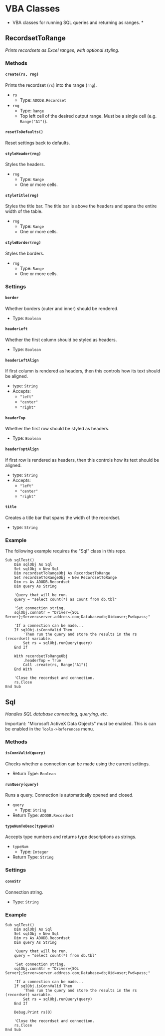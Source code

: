 # VBA Classes

* VBA classes for running SQL queries and returning as ranges. *

## RecordsetToRange

*Prints recordsets as Excel ranges, with optional styling.*

### Methods

#### `create(rs, rng)`
Prints the recordset (`rs`) into the range (`rng`).
* `rs`
  * Type: `ADODB.Recordset`
* `rng`
  * Type: `Range`
  * Top left cell of the desired output range. Must be a single cell (e.g. `Range("A1")`).

#### `resetToDefaults()`
Reset settings back to defaults.

#### `styleHeader(rng)`
Styles the headers.
* `rng`
  * Type: `Range`
  * One or more cells.

#### `styleTitle(rng)`
Styles the title bar. The title bar is above the headers and spans the entire width of the table.
* `rng`
  * Type: `Range`
  * One or more cells.

#### `styleBorder(rng)`
Styles the borders.
* `rng`
  * Type: `Range`
  * One or more cells.

### Settings

#### `border`
Whether borders (outer and inner) should be rendered.
* Type: `Boolean`

#### `headerLeft`
Whether the first column should be styled as headers.
* Type: `Boolean`

#### `headerLeftAlign`
If first column is rendered as headers, then this controls how its text should be aligned.
* type: `String`
* Accepts:
  * `"left"`
  * `"center"`
  * `"right"`

#### `headerTop`
Whether the first row should be styled as headers.
* Type: `Boolean`

#### `headerToptAlign`
If first row is rendered as headers, then this controls how its text should be aligned.
* type: `String`
* Accepts:
  * `"left"`
  * `"center"`
  * `"right"`

#### `title`
Creates a title bar that spans the width of the recordset.
* type: `String`

### Example
The following example requires the "Sql" class in this repo.
```vba
Sub sqlTest()
    Dim sqlObj As Sql
    Set sqlObj = New Sql
    Dim recordsetToRangeObj As RecordsetToRange
    Set recordsetToRangeObj = New RecordsetToRange
    Dim rs As ADODB.Recordset
    Dim query As String

    'Query that will be run.
    query = "select count(*) as Count from db.tbl"

    'Set connection string.
    sqlObj.connStr = "Driver={SQL Server};Server=server.address.com;Database=db;Uid=user;Pwd=pass;"

    'If a connection can be made...
    If sqlObj.isConnValid Then
        'Then run the query and store the results in the rs (recordset) variable.
        Set rs = sqlObj.runQuery(query)
    End If
    
    With recordsetToRangeObj
        .headerTop = True
        Call .create(rs, Range("A1"))
    End With
    
    'Close the recordset and connection.
    rs.Close
End Sub
```


## Sql
*Handles SQL database connecting, querying, etc.*

Important: "Microsoft ActiveX Data Objects" must be enabled. This is can be enabled in the `Tools->References` menu.

### Methods

#### `isConnValid(query)`
Checks whether a connection can be made using the current settings.
* Return Type: `Boolean`

#### `runQuery(query)`
Runs a query. Connection is automatically opened and closed.
* `query`
  * Type: `String`
* Return Type: `ADODB.Recordset`

#### `typeNumToDesc(typeNum)`
Accepts type numbers and returns type descriptions as strings.
* `typeNum`
  * Type: `Integer`
* Return Type: `String`

### Settings

#### `connStr`
Connection string. 
* Type: `String`

### Example
```vba
Sub sqlTest()
    Dim sqlObj As Sql
    Set sqlObj = New Sql
    Dim rs As ADODB.Recordset
    Dim query As String

    'Query that will be run.
    query = "select count(*) from db.tbl"

    'Set connection string.
    sqlObj.connStr = "Driver={SQL Server};Server=server.address.com;Database=db;Uid=user;Pwd=pass;"

    'If a connection can be made...
    If sqlObj.isConnValid Then
        'Then run the query and store the results in the rs (recordset) variable.
        Set rs = sqlObj.runQuery(query)
    End If
    
    Debug.Print rs(0)
    
    'Close the recordset and connection.
    rs.Close
End Sub
```
